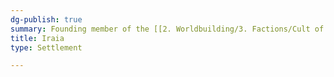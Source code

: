 ```yaml
---
dg-publish: true
summary: Founding member of the [[2. Worldbuilding/3. Factions/Cult of the Gifted/The Cult of the Gifted\|The Cult of the Gifted]]
title: Iraia
type: Settlement

---
```




